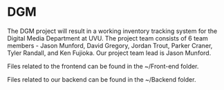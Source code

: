 # DGM
The DGM project will result in a working inventory tracking system for the Digital Media Department at UVU. The project team consists of 6 team members - Jason Munford, David Gregory, Jordan Trout, Parker Craner, Tyler Randall, and Ken Fujioka. Our project team lead is Jason Munford.

Files related to the frontend can be found in the ~/Front-end folder.

Files related to our backend can be found in the ~/Backend folder.


